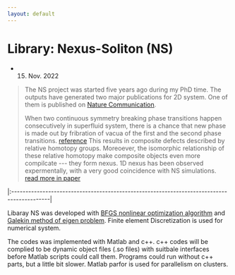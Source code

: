 ```yaml
---
layout: default
---
```


# Library: Nexus-Soliton (NS)

- 15. Nov. 2022

> The NS project was started five years ago during my PhD time. The outputs have generated two major publications for 2D system. One of them is published on [Nature Communication](https://www.nature.com/articles/s41467-018-08204-8).
>
> When two continuous symmetry breaking phase transitions happen consecutively in superfluid system, there is a chance that new phase is made out by fribration of vacua of the first and the second phase transitions. [reference](https://journals.aps.org/prresearch/abstract/10.1103/PhysRevResearch.2.023263)
> This results in composite defects described by relative homotopy groups. Moreoever, the isomorphic relationship of these relative homotopy make composite objects even more compilcate --- they form nexus.
> 1D nexus has been observed expermentally, with a very good coincidence with NS simulations. [read more in paper](https://journals.aps.org/prresearch/abstract/10.1103/PhysRevResearch.2.043356)

|:-------------------------------------------------------------------------------------------|

Libaray NS was developed with [BFGS nonlinear optimization algorithm](https://en.wikipedia.org/wiki/Broyden–Fletcher–Goldfarb–Shanno_algorithm) and [Galekin method of eigen problem](https://en.wikipedia.org/wiki/Galerkin_method). Finite element Discretization is used for numerical system.

The codes was implemented with Matlab and c++. c++ codes will be complied to be dynamic object files (.so files) with suitbale interfaces before Matlab scripts could call them. Programs could run without c++ parts, but a little bit slower. Matlab parfor is used for parallelism on clusters.   